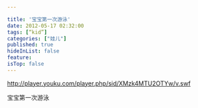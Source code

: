 ```yaml
---

title: '宝宝第一次游泳'
date: 2012-05-17 02:32:00
tags: [“kid”]
categories: ["娃儿"]
published: true
hideInList: false
feature: 
isTop: false
---
```

<a href="http://player.youku.com/player.php/sid/XMzk4MTU2OTYw/v.swf">http://player.youku.com/player.php/sid/XMzk4MTU2OTYw/v.swf</a>
<p>宝宝第一次游泳</p>
